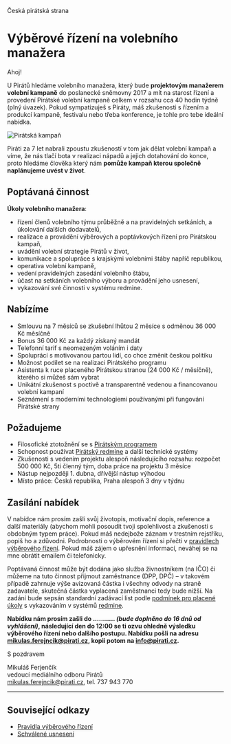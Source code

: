 Česká pirátská strana  

Výběrové řízení na volebního manažera
========================

Ahoj!

U Pirátů hledáme volebního manažera, který bude **projektovým manažerem volební kampaně** do poslanecké sněmovny 2017 a mít na starost řízení a provedení Pirátské volební kampaně celkem v rozsahu cca 40 hodin týdně (plný úvazek). Pokud sympatizuješ s Piráty, máš zkušenosti s řízením a produkcí kampaně, festivalu nebo třeba konference, je tohle pro tebe ideální nabídka.

![Pirátská kampaň](https://redmine.pirati.cz/attachments/download/146/pirati-mezinarodni.jpg)

Piráti za 7 let nabrali zpoustu zkušeností v tom jak dělat volební kampaň a víme, že nás tlačí bota v realizaci nápadů a jejich dotahování do konce, proto hledáme člověka který nám **pomůže kampaň kterou společně naplánujeme uvést v život**.

## Poptávaná činnost

**Úkoly volebního manažera**:

* řízení členů volebního týmu průběžně a na pravidelných setkáních, a úkolování dalších dodavatelů,
* realizace a provádění výběrových a poptávkových řízení pro Pirátskou kampaň,
* uvádění volební strategie Pirátů v život,
* komunikace a spolupráce s krajskými volebními štáby napříč republikou,
* operativa volební kampaně,
* vedení pravidelných zasedání volebního štábu,
* účast na setkáních volebního výboru a provádění jeho usnesení,
* vykazování své činnosti v systému redmine.

## Nabízíme

* Smlouvu na 7 měsíců se zkušební lhůtou 2 měsíce s odměnou 36 000 Kč měsíčně
* Bonus 36 000 Kč za každý získaný mandát
* Telefonní tarif s neomezeným voláním i daty
* Spoluprácí s motivovanou partou lidí, co chce změnit českou politiku
* Možnost podílet se na realizaci Pirátského programu
* Asistenta k ruce placeného Pirátskou stranou (24 000 Kč / měsíčně), kterého si můžeš sám vybrat
* Unikátní zkušenost s poctivě a transparentně vedenou a financovanou volební kampaní
* Seznámení s moderními technologiemi používanými při fungování Pirátské strany

## Požadujeme

* Filosofické ztotožnění se s [Pirátským programem][program]
* Schopnost používat [Pirátský redmine][redmine] a další technické systémy
* Zkušenosti s vedením projektu alespoň následujícího rozsahu: rozpočet 500 000 Kč, 5ti členný tým, doba práce na projektu 3 měsíce
* Nástup nejpozději 1. dubna, dřívější nástup výhodou
* Místo práce: Česká republika, Praha alespoň 3 dny v týdnu

[program]: https://www.pirati.cz/program/start
[redmine]: https://redmine.pirati.cz/

## Zasílání nabídek

V nabídce nám prosím zašli svůj životopis, motivační dopis, reference a další materiály (abychom mohli posoudit tvoji spolehlivost a zkušenosti s obdobným typem práce). Pokud máš nedejbože záznam v trestním rejstříku, popiš ho a zdůvodni. Podrobnosti o výběrovém řízení si přečti v [pravidlech výběrového řízení](pravidla.md). Pokud máš zájem o upřesnění informací, neváhej se na mne obrátit emailem či telefonicky.

Poptávaná činnost může být dodána jako služba živnostníkem (na IČO) či můžeme na tuto činnost přijmout zaměstnance (DPP, DPČ) – v takovém případě zahrnuje výše avizovaná částka i všechny odvody na straně zadavatele, skutečná částka vyplacená zaměstnanci tedy bude nižší. Na zadání bude sepsán standardní zadávací list podle [podmínek pro placené úkoly](https://www.pirati.cz/rules/ppu) s vykazováním v systémů [redmine][redmine].

**Nabídku nám prosím zašli do ........... *(bude doplněno do 16 dnů od vyhlášení)*, následující den do 12:00 se ti ozvu ohledně výsledku výběrového řízení nebo dalšího postupu. Nabídku pošli na adresu <mikulas.ferejncik@pirati.cz>, kopii potom na <info@pirati.cz>.**

S pozdravem 

Mikuláš Ferjenčík  
vedoucí mediálního odboru Pirátů  
<mikulas.ferejncik@pirati.cz>, tel. 737 943 770

----

## Související odkazy

* [Pravidla výběrového řízení](pravidla.md)
* [Schválené usnesení](usneseni.md) 
